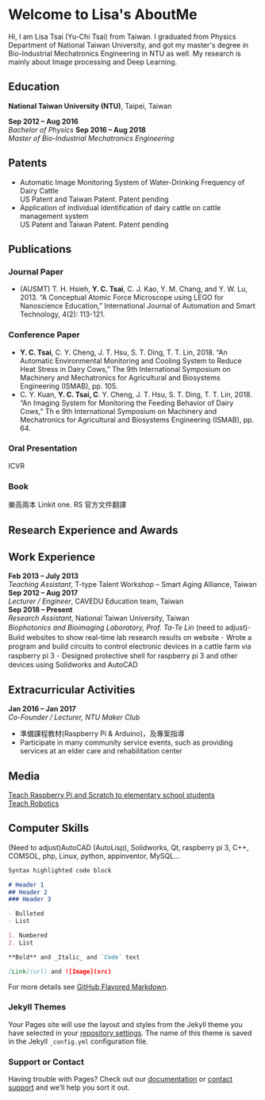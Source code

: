 # Welcome to Lisa's AboutMe

Hi, I am Lisa Tsai (Yu-Chi Tsai) from Taiwan. I graduated from Physics Department of National Taiwan University, and got my master's degree in Bio-Industrial Mechatronics Engineering in NTU as well. My research is mainly about Image processing and Deep Learning.

## Education
**National Taiwan University (NTU)**, Taipei, Taiwan  

**Sep 2012 – Aug 2016**   
_Bachelor of Physics_ 
**Sep 2016 – Aug 2018**   
_Master of Bio-Industrial Mechatronics Engineering_
 


## Patents
+ Automatic Image Monitoring System of Water-Drinking Frequency of Dairy Cattle  
  US Patent and Taiwan Patent. Patent pending
+ Application of individual identification of dairy cattle on cattle management system  
  US Patent and Taiwan Patent. Patent pending

## Publications
### Journal Paper
+ (AUSMT) T. H. Hsieh, **Y. C. Tsai**, C. J. Kao, Y. M. Chang, and Y. W. Lu, 2013. “A Conceptual Atomic Force Microscope using LEGO for Nanoscience Education,” International Journal of Automation and Smart Technology, 4(2): 113-121.

### Conference Paper
+ **Y. C. Tsai**, C. Y. Cheng, J. T. Hsu, S. T. Ding, T. T. Lin, 2018. “An Automatic Environmental Monitoring and Cooling System to Reduce Heat Stress in Dairy Cows,” The 9th International Symposium on Machinery and Mechatronics for Agricultural and Biosystems Engineering (ISMAB), pp. 105. 
+ C. Y. Kuan, **Y. C. Tsai, C**. Y. Cheng, J. T. Hsu, S. T. Ding, T. T. Lin, 2018. “An Imaging System for Monitoring the Feeding Behavior of Dairy Cows,” Th e 9th International Symposium on Machinery and Mechatronics for Agricultural and Biosystems Engineering (ISMAB), pp. 64.

### Oral Presentation
ICVR
### Book
樂高兩本 Linkit one. RS 官方文件翻譯

## Research Experience and Awards

## Work Experience
**Feb 2013 – July 2013**  
_Teaching Assistant_, T-type Talent Workshop – Smart Aging Alliance, Taiwan  
**Sep 2012 – Aug 2017**  
_Lecturer / Engineer_, CAVEDU Education team, Taiwan  
**Sep 2018 – Present**  
_Research Assistant_, National Taiwan University, Taiwan  
_Biophotonics and Bioimaging Laboratory, Prof. Ta-Te Lin_
(need to adjust)･ Build websites to show real-time lab research results on website
･ Wrote a program and build circuits to control electronic devices in a cattle farm via raspberry pi 3
･ Designed protective shell for raspberry pi 3 and other devices using Solidworks and AutoCAD

## Extracurricular Activities
**Jan 2016 – Jan 2017**  
_Co-Founder / Lecturer, NTU Maker Club_
+ 準備課程教材(Raspberry Pi & Arduino)，及專案指導
+ Participate in many community service events, such as providing services at an elder care and rehabilitation center

## Media
[Teach Raspberry Pi and Scratch to elementary school students](https://www.ettoday.net/news/20141020/409878.htm)  
[Teach Robotics](https://www.gvm.com.tw/article.html?id=19557)

## Computer Skills
(Need to adjust)AutoCAD (AutoLisp), Solidworks, Qt, raspberry pi 3, C++, COMSOL, php, Linux, python, appinventor, MySQL…

```markdown
Syntax highlighted code block

# Header 1
## Header 2
### Header 3

- Bulleted
- List

1. Numbered
2. List

**Bold** and _Italic_ and `Code` text

[Link](url) and ![Image](src)
```

For more details see [GitHub Flavored Markdown](https://guides.github.com/features/mastering-markdown/).

### Jekyll Themes

Your Pages site will use the layout and styles from the Jekyll theme you have selected in your [repository settings](https://github.com/LisaTsai/AboutMe/settings). The name of this theme is saved in the Jekyll `_config.yml` configuration file.

### Support or Contact

Having trouble with Pages? Check out our [documentation](https://help.github.com/categories/github-pages-basics/) or [contact support](https://github.com/contact) and we’ll help you sort it out.
